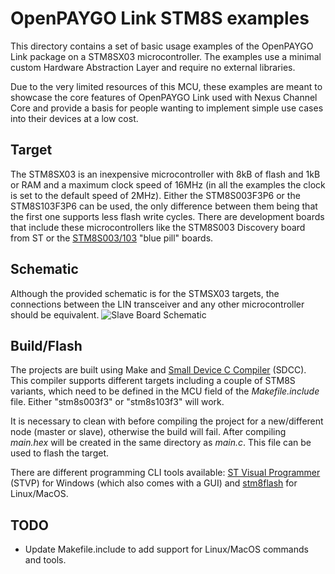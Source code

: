 # OpenPAYGO Link STM8S examples
This directory contains a set of basic usage examples of the OpenPAYGO Link package on a STM8SX03 microcontroller. The examples use a minimal custom Hardware Abstraction Layer and require no external libraries. 

Due to the very limited resources of this MCU, these examples are meant to showcase the core features of OpenPAYGO Link used with Nexus Channel Core and provide a basis for people wanting to implement simple use cases into their devices at a low cost. 

## Target
The STM8SX03 is an inexpensive microcontroller with 8kB of flash and 1kB or RAM and a maximum clock speed of 16MHz (in all the examples the clock is set to the default speed of 2MHz). Either the STM8S003F3P6 or the STM8S103F3P6 can be used, the only difference between them being that the first one supports less flash write cycles. There are development boards that include these microcontrollers like the STM8S003 Discovery board from ST or the [STM8S003/103](https://tenbaht.github.io/sduino/hardware/stm8blue/) "blue pill" boards.

## Schematic
Although the provided schematic is for the STMSX03 targets, the connections between the LIN transceiver and any other microcontroller should be equivalent.
![Slave Board Schematic](https://github.com/EnAccess/OpenPAYGO-Link/raw/main/Examples/STM8S003/schematic.png)

## Build/Flash
The projects are built using Make and [Small Device C Compiler](http://sdcc.sourceforge.net/) (SDCC). This compiler supports different targets including a couple of STM8S variants, which need to be defined in the MCU field of the *Makefile.include* file. Either "stm8s003f3" or "stm8s103f3" will work.

It is necessary to clean with before compiling the project for a new/different node (master or slave), otherwise the build will fail. After compiling *main.hex* will be created in the same directory as *main.c*. This file can be used to flash the target.

There are different programming CLI tools available: [ST Visual Programmer](https://www.st.com/en/development-tools/stvp-stm8.html) (STVP) for Windows (which also comes with a GUI) and [stm8flash](https://github.com/vdudouyt/stm8flash) for Linux/MacOS.

## TODO
* Update Makefile.include to add support for Linux/MacOS commands and tools.

